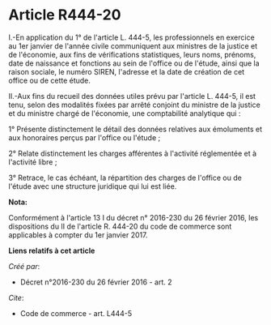 # Article R444-20

I.-En application du 1° de l'article L. 444-5, les professionnels en exercice au 1er janvier de l'année civile communiquent
aux ministres de la justice et de l'économie, aux fins de vérifications statistiques, leurs noms, prénoms, date de naissance
et fonctions au sein de l'office ou de l'étude, ainsi que la raison sociale, le numéro SIREN, l'adresse et la date de
création de cet office ou de cette étude. 

II.-Aux fins du recueil des données utiles prévu par l'article L. 444-5, il est tenu, selon des modalités fixées par arrêté
conjoint du ministre de la justice et du ministre chargé de l'économie, une comptabilité analytique qui : 

1° Présente distinctement le détail des données relatives aux émoluments et aux honoraires perçus par l'office ou l'étude ; 

2° Relate distinctement les charges afférentes à l'activité réglementée et à l'activité libre ; 

3° Retrace, le cas échéant, la répartition des charges de l'office ou de l'étude avec une structure juridique qui lui est
liée.

**Nota:**

Conformément à l'article 13 I du décret n° 2016-230 du 26 février 2016, les dispositions du II de l'article R. 444-20 du code
de commerce sont applicables à compter du 1er janvier 2017.

**Liens relatifs à cet article**

_Créé par_:

  - Décret n°2016-230 du 26 février 2016 - art. 2

_Cite_:

  - Code de commerce - art. L444-5
